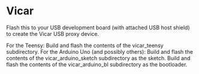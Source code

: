 Vicar
=====

Flash this to your USB development board (with attached USB host shield) to create the Vicar USB proxy device.

For the Teensy:
	Build and flash the contents of the vicar_teensy subdirectory.
For the Arduino Uno (and possibly others):
	Build and flash the contents of the vicar_arduino_sketch subdirectory as the sketch.
	Build and flash the contents of the vicar_arduino_bl subdirectory as the bootloader.
